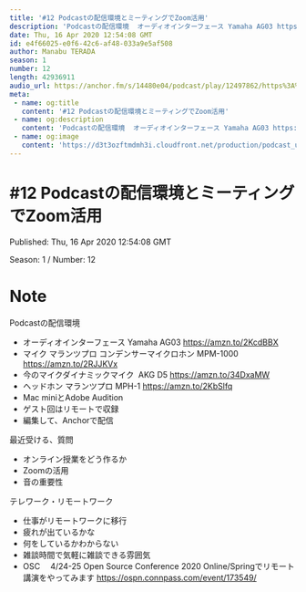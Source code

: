 ```yaml
---
title: '#12 Podcastの配信環境とミーティングでZoom活用'
description: 'Podcastの配信環境  オーディオインターフェース Yamaha AG03 https://amzn.to/2KcdBBX マイク マランツプロ コンデンサーマイクロホン MPM-1000 htt'
date: Thu, 16 Apr 2020 12:54:08 GMT
id: e4f66025-e0f6-42c6-af48-033a9e5af508
author: Manabu TERADA
season: 1
number: 12
length: 42936911
audio_url: https://anchor.fm/s/14480e04/podcast/play/12497862/https%3A%2F%2Fd3ctxlq1ktw2nl.cloudfront.net%2Fproduction%2F2020-3-16%2F64995166-48000-2-e59d04361b451.mp3
meta:
 - name: og:title
   content: '#12 Podcastの配信環境とミーティングでZoom活用'
 - name: og:description
   content: 'Podcastの配信環境  オーディオインターフェース Yamaha AG03 https://amzn.to/2KcdBBX マイク マランツプロ コンデンサーマイクロホン MPM-1000 htt'
 - name: og:image
   content: 'https://d3t3ozftmdmh3i.cloudfront.net/production/podcast_uploaded/3302665/3302665-1582446732992-f3e5401da36c1.jpg'
---
```

# #12 Podcastの配信環境とミーティングでZoom活用

Published: Thu, 16 Apr 2020 12:54:08 GMT

Season: 1 / Number: 12

# Note

<p>Podcastの配信環境</p>
<ul>
 <li>オーディオインターフェース Yamaha AG03 <a href="https://amzn.to/2KcdBBX" rel="noreferrer nofollow noopener" target="_blank">https://amzn.to/2KcdBBX</a></li>
 <li>マイク マランツプロ コンデンサーマイクロホン MPM-1000 <a href="https://amzn.to/2RJJKVx" rel="noreferrer nofollow noopener" target="_blank">https://amzn.to/2RJJKVx</a></li>
  <li>今のマイクダイナミックマイク &nbsp;AKG D5 <a href="https://amzn.to/34DxaMW" rel="noreferrer nofollow noopener" target="_blank">https://amzn.to/34DxaMW</a></li>
  <li>ヘッドホン マランツプロ MPH-1 <a href="https://amzn.to/2KbSlfq" rel="noreferrer nofollow noopener" target="_blank">https://amzn.to/2KbSlfq</a></li>
  <li>Mac miniとAdobe Audition</li>
  <li>ゲスト回はリモートで収録</li>
  <li>編集して、Anchorで配信</li>
</ul>
<p>最近受ける、質問</p>
<ul>
  <li>オンライン授業をどう作るか</li>
  <li>Zoomの活用</li>
  <li>音の重要性</li>
</ul>
<p>テレワーク・リモートワーク</p>
<ul>
  <li>仕事がリモートワークに移行</li>
  <li>疲れが出ているかな</li>
  <li>何をしているかわからない</li>
  <li>雑談時間で気軽に雑談できる雰囲気</li>
  <li>OSC 　4/24-25 Open Source Conference 2020 Online/Springでリモート講演をやってみます <a href="https://ospn.connpass.com/event/173549/" rel="noreferrer nofollow noopener" target="_blank">https://ospn.connpass.com/event/173549/</a></li>
</ul>



<a-player 
:options="{
  audio: [
    {
        name: '#12 Podcastの配信環境とミーティングでZoom活用',
        artist: 'terapyon',
        url: 'https://anchor.fm/s/14480e04/podcast/play/12497862/https%3A%2F%2Fd3ctxlq1ktw2nl.cloudfront.net%2Fproduction%2F2020-3-16%2F64995166-48000-2-e59d04361b451.mp3',
        cover: 'https://d3t3ozftmdmh3i.cloudfront.net/production/podcast_uploaded/3302665/3302665-1582446732992-f3e5401da36c1.jpg'
    }
    ]
}"
/>

